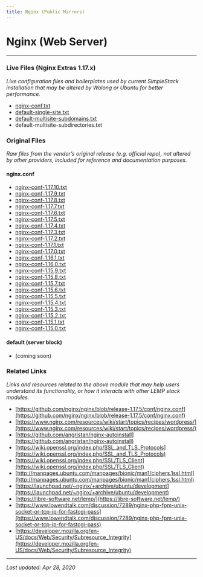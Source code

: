 ```yaml
---
title: Nginx (Public Mirrors)
---
```


# Nginx (Web Server)

----

### Live Files (Nginx Extras 1.17.x)

*Live configuration files and boilerplates used by current SimpleStack installation that may be altered by Wolong or Ubuntu for better performance.*

* [nginx-conf.txt](nginx-conf.txt)
* [default-single-site.txt](default-single-site.txt)
* [default-multisite-subdomains.txt](default-multisite-subdomains.txt)
* default-multisite-subdirectories.txt

### Original Files

*Raw files from the vendor’s original release (e.g. official repo), not altered by other providers, included for reference and documentation purposes.*

#### nginx.conf

* [nginx-conf-1.17.10.txt](nginx-conf-1.17.10.txt)
* [nginx-conf-1.17.9.txt](nginx-conf-1.17.9.txt)
* [nginx-conf-1.17.8.txt](nginx-conf-1.17.8.txt)
* [nginx-conf-1.17.7.txt](nginx-conf-1.17.7.txt)
* [nginx-conf-1.17.6.txt](nginx-conf-1.17.6.txt)
* [nginx-conf-1.17.5.txt](nginx-conf-1.17.5.txt)
* [nginx-conf-1.17.4.txt](nginx-conf-1.17.4.txt)
* [nginx-conf-1.17.3.txt](nginx-conf-1.17.3.txt)
* [nginx-conf-1.17.2.txt](nginx-conf-1.17.2.txt)
* [nginx-conf-1.17.1.txt](nginx-conf-1.17.1.txt)
* [nginx-conf-1.17.0.txt](nginx-conf-1.17.0.txt)
* [nginx-conf-1.16.1.txt](nginx-conf-1.16.1.txt)
* [nginx-conf-1.16.0.txt](nginx-conf-1.16.0.txt)
* [nginx-conf-1.15.9.txt](nginx-conf-1.15.9.txt)
* [nginx-conf-1.15.8.txt](nginx-conf-1.15.8.txt)
* [nginx-conf-1.15.7.txt](nginx-conf-1.15.7.txt)
* [nginx-conf-1.15.6.txt](nginx-conf-1.15.6.txt)
* [nginx-conf-1.15.5.txt](nginx-conf-1.15.5.txt)
* [nginx-conf-1.15.4.txt](nginx-conf-1.15.4.txt)
* [nginx-conf-1.15.3.txt](nginx-conf-1.15.3.txt)
* [nginx-conf-1.15.2.txt](nginx-conf-1.15.2.txt)
* [nginx-conf-1.15.1.txt](nginx-conf-1.15.1.txt)
* [nginx-conf-1.15.0.txt](nginx-conf-1.15.0.txt)

#### default (server block)

* (coming soon)

### Related Links

*Links and resources related to the above module that may help users understand its functionality, or how it interacts with other LEMP stack modules.*

* [https://github.com/nginx/nginx/blob/release-1.17.5/conf/nginx.conf](https://github.com/nginx/nginx/blob/release-1.17.5/conf/nginx.conf)
* [https://www.nginx.com/resources/wiki/start/topics/recipes/wordpress/](https://www.nginx.com/resources/wiki/start/topics/recipes/wordpress/)
* [https://github.com/angristan/nginx-autoinstall](https://github.com/angristan/nginx-autoinstall)
* [https://wiki.openssl.org/index.php/SSL_and_TLS_Protocols](https://wiki.openssl.org/index.php/SSL_and_TLS_Protocols)
* [https://wiki.openssl.org/index.php/SSL/TLS_Client](https://wiki.openssl.org/index.php/SSL/TLS_Client)
* [http://manpages.ubuntu.com/manpages/bionic/man1/ciphers.1ssl.html](http://manpages.ubuntu.com/manpages/bionic/man1/ciphers.1ssl.html)
* [https://launchpad.net/~nginx/+archive/ubuntu/development](https://launchpad.net/~nginx/+archive/ubuntu/development)
* [https://libre-software.net/lemp/](https://libre-software.net/lemp/)
* [https://www.lowendtalk.com/discussion/7289/nginx-php-fpm-unix-socket-or-tcp-ip-for-fastcgi-pass](https://www.lowendtalk.com/discussion/7289/nginx-php-fpm-unix-socket-or-tcp-ip-for-fastcgi-pass)
* [https://developer.mozilla.org/en-US/docs/Web/Security/Subresource_Integrity](https://developer.mozilla.org/en-US/docs/Web/Security/Subresource_Integrity)

----

*Last updated: Apr 28, 2020*
